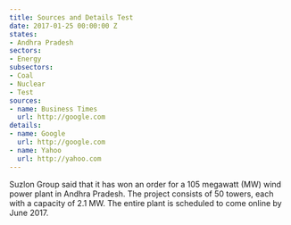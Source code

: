 ```yaml
---
title: Sources and Details Test
date: 2017-01-25 00:00:00 Z
states:
- Andhra Pradesh
sectors:
- Energy
subsectors:
- Coal
- Nuclear
- Test
sources:
- name: Business Times
  url: http://google.com
details:
- name: Google
  url: http://google.com
- name: Yahoo
  url: http://yahoo.com
---
```


Suzlon Group said that it has won an order for a 105 megawatt (MW) wind power plant in Andhra Pradesh. The project consists of 50 towers, each with a capacity of 2.1 MW. The entire plant is scheduled to come online by June 2017.